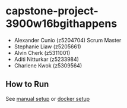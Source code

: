 # capstone-project-3900w16bgithappens

- Alexander Cunio (z5204704) Scrum Master
- Stephanie Liaw (z5205661)
- Alvin Cherk (z5311001)
- Aditi Nitturkar (z5233984)
- Charlene Kwok (z5309564)

## How to Run

See [manual setup](HOW_TO_RUN.md) or [docker setup](HOW_TO_RUN_DOCKER.md)

